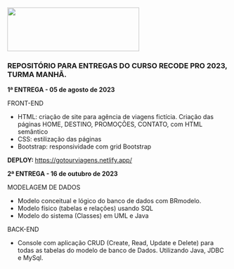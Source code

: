 # <img src="https://ead.recode.org.br/pluginfile.php/1/theme_eguru/logo/1685129697/C%C3%B3pia%20de%20recodePRO-%20versao%20positiva%20%281%29.png" height="100px" width="300px"/> 

<h3>REPOSITÓRIO PARA ENTREGAS DO CURSO RECODE PRO 2023, TURMA MANHÃ.</h3>

<strong>1ª ENTREGA - 05 de agosto de 2023 </strong>

FRONT-END
<ul>
  <li> HTML: criação de site para agência de viagens fictícia. Criação das páginas HOME, DESTINO, PROMOÇÕES, CONTATO, com HTML semântico </li>
  <li> CSS: estilização das páginas </li>  
  <li> Bootstrap: responsividade com grid Bootstrap </li>    
</ul>

<strong> DEPLOY: </strong> https://gotourviagens.netlify.app/

<strong> 2ª ENTREGA - 16 de outubro de 2023 </strong>

MODELAGEM DE DADOS
<ul>
  <li>Modelo conceitual e lógico do banco de dados com BRmodelo.</li>
  <li>Modelo físico (tabelas e relações) usando SQL</li>
  <li>Modelo do sistema (Classes) em UML e Java </li>
</ul> 

BACK-END

<ul>
<li>Console com aplicação CRUD (Create, Read, Update e Delete) para todas as tabelas do modelo de banco de Dados. Utilizando Java, JDBC e MySql.</li>
</ul>
